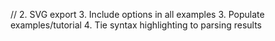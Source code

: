 // 2. SVG export
3. Include options in all examples
3. Populate examples/tutorial
4. Tie syntax highlighting to parsing results
